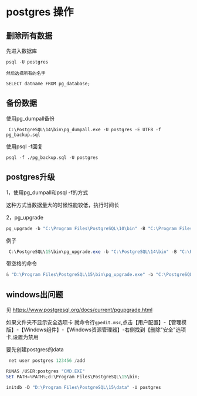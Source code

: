 
# postgres 操作


## 删除所有数据

先进入数据库


```
psql -U postgres

然后选择所有的名字

SELECT datname FROM pg_database;
```

## 备份数据

使用pg_dumpall备份

```
 C:\PostgreSQL\14\bin\pg_dumpall.exe -U postgres -E UTF8 -f pg_backup.sql
```

使用psql -f回复
```
psql -f ./pg_backup.sql -U postgres
```

## postgres升级

1，使用pg_dumpall和psql -f的方式

这种方式当数据量大的时候性能较低，执行时间长

2，pg_upgrade

```powershell
pg_upgrade -b "C:\Program Files\PostgreSQL\10\bin" -B "C:\Program Files\PostgreSQL\12\bin" -d "C:\Program Files\PostgreSQL\10\data" -D "C:\Program Files\PostgreSQL\12\data" -U postgres
```
 
 例子
```powershell
 C:\PostgreSQL\15\bin\pg_upgrade.exe -b "C:\PostgreSQL\14\bin" -B "C:\PostgreSQL\15\bin" -d "C:\PostgreSQL\14\data" -D "C:\PostgreSQL\15\data" -U postgres
```

带空格的命令

```powershell
& "D:\Program Files\PostgreSQL\15\bin\pg_upgrade.exe" -b "C:\PostgreSQL\14\bin" -B "D:\Program Files\PostgreSQL\15\bin" -d "C:\PostgreSQL\14\data" -D "D:\Program Files\PostgreSQL\15\data" -U postgres
```



## windows出问题

见
https://www.postgresql.org/docs/current/pgupgrade.html

如果文件夹不显示安全选项卡
就命令行`gpedit.msc`,点击【用户配置】-【管理模版】-【Windows组件】-【Windows资源管理器】-右侧找到【删除"安全"选项卡,设置为禁用

要先创建postgres的data
```powershell
 net user postgres 123456 /add

RUNAS /USER:postgres "CMD.EXE"
SET PATH=%PATH%;d:\Program Files\PostgreSQL\15\bin;

initdb -D "D:\Program Files\PostgreSQL\15\data" -U postgres
```